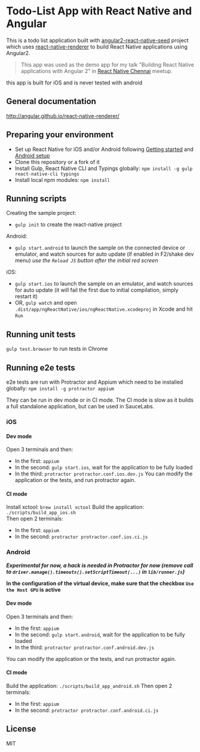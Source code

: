 # Todo-List App with React Native and Angular
This is a todo list application built with [angular2-react-native-seed][seed] project which uses [react-native-renderer][renderer] to build React Native applications using Angular2.

> This app was used as the demo app for my talk "Building React Native applications with Angular 2" in [React Native Chennai][meetup] meetup.

this app is built for iOS and is never tested with android

## General documentation
http://angular.github.io/react-native-renderer/

## Preparing your environment
* Set up React Native for iOS and/or Android following [Getting started](https://facebook.github.io/react-native/docs/getting-started.html) and [Android setup](https://facebook.github.io/react-native/docs/android-setup.htmlt)
* Clone this repository or a fork of it
* Install Gulp, React Native CLI  and Typings globally: `npm install -g gulp react-native-cli typings`
* Install local npm modules: `npm install`

## Running scripts

Creating the sample project:
* `gulp init` to create the react-native project

Android:
* `gulp start.android` to launch the sample on the connected device or emulator, and watch sources for auto update (if enabled in F2/shake dev menu)
*use the `Reload JS` button after the initial red screen*

iOS:
* `gulp start.ios` to launch the sample on an emulator, and watch sources for auto update (it will fail the first due to initial compilation, simply restart it)
* OR, `gulp watch` and  open `.dist/app/ngReactNative/ios/ngReactNative.xcodeproj` in Xcode and hit `Run`

## Running unit tests
`gulp test.browser` to run tests in Chrome

## Running e2e tests
e2e tests are run with Protractor and Appium which need to be installed globally: `npm install -g protractor appium`

They can be run in dev mode or in CI mode.
The CI mode is slow as it builds a full standalone application, but can be used in SauceLabs.


### iOS

#### Dev mode
Open 3 terminals and then:
* In the first: `appium`
* In the second: `gulp start.ios`, wait for the application to be fully loaded
* In the third: `protractor protractor.conf.ios.dev.js`
You can modify the application or the tests, and run protractor again.

#### CI mode
Install xctool: `brew install xctool`
Build the application: `./scripts/build_app_ios.sh`  
Then open 2 terminals:
* In the first: `appium`
* In the second: `protractor protractor.conf.ios.ci.js`


### Android
***Experimental for now, a hack is needed in Protractor for now (remove call to `driver.manage().timeouts().setScriptTimeout(...)` in `lib/runner.js`)***

**In the configuration of the virtual device, make sure that the checkbox `Use the Host GPU` is active**

#### Dev mode
Open 3 terminals and then:
* In the first: `appium`
* In the second: `gulp start.android`, wait for the application to be fully loaded
* In the third: `protractor protractor.conf.android.dev.js`

You can modify the application or the tests, and run protractor again.


#### CI mode
Build the application: `./scripts/build_app_android.sh`
Then open 2 terminals:
* In the first: `appium`
* In the second: `protractor protractor.conf.android.ci.js`
 

License
----

MIT

   [seed]: <http://angular.github.io/react-native-renderer/>
   [renderer]: <http://angular.github.io/react-native-renderer/>
   [meetup]: <https://www.meetup.com/React-Native-Chennai/events/238234740/>
